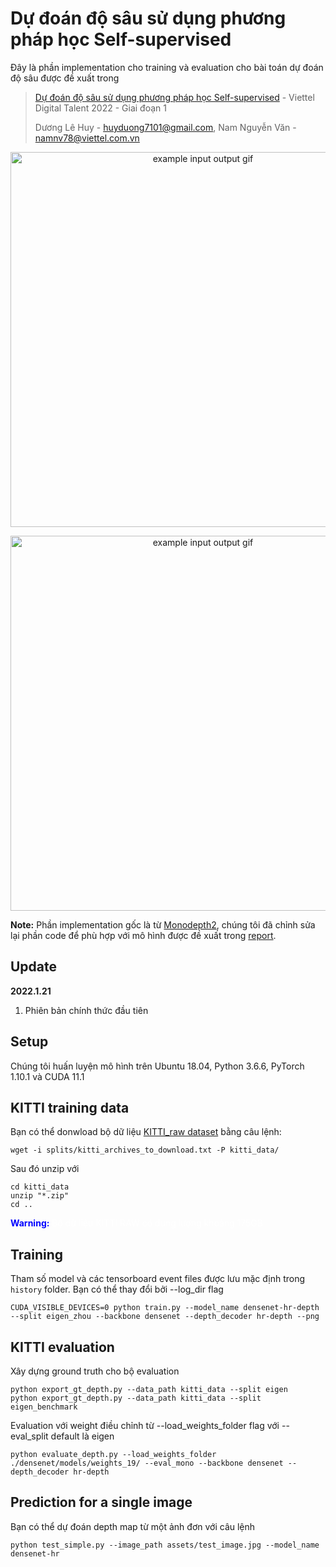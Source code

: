 # Dự đoán độ sâu sử dụng phương pháp học Self-supervised

Đây là phần implementation cho training và evaluation cho bài toán dự đoán độ sâu được đề xuất trong

>[Dự đoán độ sâu sử dụng phương pháp học Self-supervised](./miniproject-report-LeHuyDuong-official.pdf) - Viettel Digital Talent 2022 - Giai đoạn 1
>
>Dương Lê Huy - huyduong7101@gmail.com, Nam Nguyễn Văn - namnv78@viettel.com.vn

<p align="center">
  <img src="assets/kitti_input/26_20.png" alt="example input output gif" width="600" />
</p>
<p align="center">
  <img src="assets/densenet/26_20_disp.jpeg" alt="example input output gif" width="600" />
</p>

**Note:** Phần implementation gốc là từ [Monodepth2](https://github.com/nianticlabs/monodepth2), chúng tôi đã chỉnh sửa lại phần code để phù hợp với mô hình được đề xuất trong [report](./miniproject-report-LeHuyDuong-official.pdf).

## Update
**2022.1.21**
1. Phiên bản chính thức đầu tiên

## Setup
Chúng tôi huấn luyện mô hình trên Ubuntu 18.04, Python 3.6.6, PyTorch 1.10.1 và CUDA 11.1

## KITTI training data

Bạn có thể donwload bộ dữ liệu [KITTI_raw dataset]() bằng câu lệnh:

```shell
wget -i splits/kitti_archives_to_download.txt -P kitti_data/
```

Sau đó unzip với

```shell
cd kitti_data
unzip "*.zip"
cd ..
```

<font color=blue>**Warning:**</font> <font color=white>Bộ dữ liệu KITTI RAW có dung lượng khoảng 175GB</font>

## Training

Tham số model và các tensorboard event files được lưu mặc định trong `history` folder.
Bạn có thể thay đổi bởi --log_dir flag

```shell
CUDA_VISIBLE_DEVICES=0 python train.py --model_name densenet-hr-depth --split eigen_zhou --backbone densenet --depth_decoder hr-depth --png
```

## KITTI evaluation

Xây dựng ground truth cho bộ evaluation
```shell
python export_gt_depth.py --data_path kitti_data --split eigen
python export_gt_depth.py --data_path kitti_data --split eigen_benchmark
```

Evaluation với weight điều chỉnh từ --load_weights_folder flag với --eval_split default là eigen
```shell
python evaluate_depth.py --load_weights_folder ./densenet/models/weights_19/ --eval_mono --backbone densenet --depth_decoder hr-depth
```

## Prediction for a single image

Bạn có thể dự đoán depth map từ một ảnh đơn với câu lệnh

```shell
python test_simple.py --image_path assets/test_image.jpg --model_name densenet-hr
```





